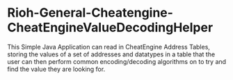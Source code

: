 # Rioh-General-Cheatengine-CheatEngineValueDecodingHelper
This Simple Java Application can read in CheatEngine Address Tables, storing the values of a set of addresses and datatypes in a table that the user can then perform common encoding/decoding algorithms on to try and find the value they are looking for.
